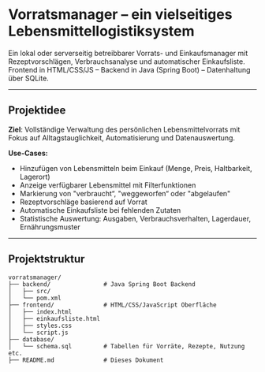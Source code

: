 # Vorratsmanager – ein vielseitiges Lebensmittellogistiksystem

Ein lokal oder serverseitig betreibbarer Vorrats- und Einkaufsmanager mit Rezeptvorschlägen, Verbrauchsanalyse und automatischer Einkaufsliste.  
Frontend in HTML/CSS/JS – Backend in Java (Spring Boot) – Datenhaltung über SQLite.

---

## Projektidee

**Ziel**: Vollständige Verwaltung des persönlichen Lebensmittelvorrats mit Fokus auf Alltagstauglichkeit, Automatisierung und Datenauswertung.

**Use-Cases:**
- Hinzufügen von Lebensmitteln beim Einkauf (Menge, Preis, Haltbarkeit, Lagerort)
- Anzeige verfügbarer Lebensmittel mit Filterfunktionen
- Markierung von "verbraucht“, "weggeworfen“ oder "abgelaufen"
- Rezeptvorschläge basierend auf Vorrat
- Automatische Einkaufsliste bei fehlenden Zutaten
- Statistische Auswertung: Ausgaben, Verbrauchsverhalten, Lagerdauer, Ernährungsmuster

---

## Projektstruktur

```plaintext
vorratsmanager/
├── backend/               # Java Spring Boot Backend
│   ├── src/              
│   └── pom.xml
├── frontend/              # HTML/CSS/JavaScript Oberfläche
│   ├── index.html
│   ├── einkaufsliste.html
│   ├── styles.css
│   └── script.js
├── database/
│   └── schema.sql         # Tabellen für Vorräte, Rezepte, Nutzung etc.
├── README.md              # Dieses Dokument

